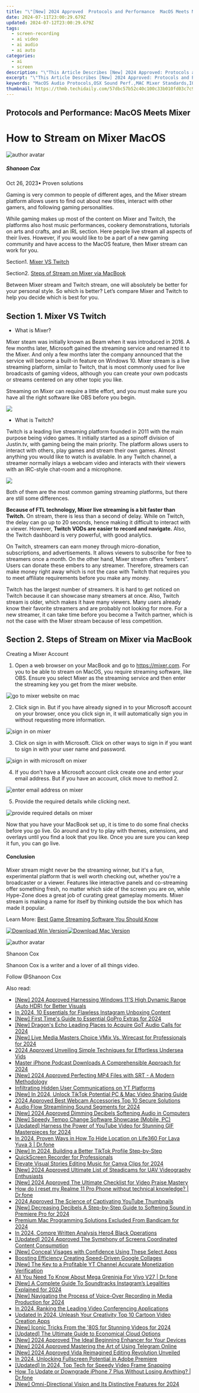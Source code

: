 ```yaml
---
title: "\"[New] 2024 Approved  Protocols and Performance  MacOS Meets Mixer\""
date: 2024-07-11T23:00:29.679Z
updated: 2024-07-12T23:00:29.679Z
tags: 
  - screen-recording
  - ai video
  - ai audio
  - ai auto
categories: 
  - ai
  - screen
description: "\"This Article Describes [New] 2024 Approved: Protocols and Performance: MacOS Meets Mixer\""
excerpt: "\"This Article Describes [New] 2024 Approved: Protocols and Performance: MacOS Meets Mixer\""
keywords: "MacOS Audio Protocols,OSX Sound Perf.,MAC Mixer Standards,IOS/Mac Audio Integration,MacAudio Performance,MacSound Tech,OS X Networking"
thumbnail: https://thmb.techidaily.com/57dbc57b52c40c100c33b010fd03c7c914f04eea27a15b8c369fc3e51785f1d6.jpg
---
```


## Protocols and Performance: MacOS Meets Mixer

# How to Stream on Mixer MacOS

![author avatar](https://images.wondershare.com/filmora/article-images/shannon-cox.jpg)

##### Shanoon Cox

 Oct 26, 2023• Proven solutions

Gaming is very common to people of different ages, and the Mixer stream platform allows users to find out about new titles, interact with other gamers, and following gaming personalities.

While gaming makes up most of the content on Mixer and Twitch, the platforms also host music performances, cookery demonstrations, tutorials on arts and crafts, and an IRL section. Here people live stream all aspects of their lives. However, if you would like to be a part of a new gaming community and have access to the MacOS feature, then Mixer stream can work for you.

Section1\. [Mixer VS Twitch](#mixer-vs-twitch)

Section2\. [Steps of Stream on Mixer via MacBook](#steps-of-stream-on-mixer-via-macbook)

Between Mixer stream and Twitch stream, one will absolutely be better for your personal style. So which is better? Let’s compare Mixer and Twitch to help you decide which is best for you.

## Section 1. Mixer VS Twitch

* What is Mixer?

Mixer steam was initially known as Beam when it was introduced in 2016\. A few months later, Microsoft gained the streaming service and renamed it to the Mixer. And only a few months later the company announced that the service will become a built-in feature on Windows 10\. Mixer stream is a live streaming platform, similar to Twitch, that is most commonly used for live broadcasts of gaming videos, although you can create your own podcasts or streams centered on any other topic you like.

Streaming on Mixer can require a little effort, and you must make sure you have all the right software like OBS before you begin.

![](https://images.wondershare.com/filmora/Mac-articles/mixer.jpg)

* What is Twitch?

Twitch is a leading live streaming platform founded in 2011 with the main purpose being video games. It initially started as a spinoff division of Justin.tv, with gaming being the main priority. The platform allows users to interact with others, play games and stream their own games. Almost anything you would like to watch is available. In any Twitch channel, a streamer normally inlays a webcam video and interacts with their viewers with an IRC-style chat-room and a microphone.

![](https://images.wondershare.com/filmora/Mac-articles/twitch.jpg)

Both of them are the most common gaming streaming platforms, but there are still some differences.

**Because of FTL technology, Mixer live streaming is a bit faster than Twitch.** On stream, there is less than a second of delay. While on Twitch, the delay can go up to 20 seconds, hence making it difficult to interact with a viewer. However, **Twitch VODs are easier to record and navigate.** Also, the Twitch dashboard is very powerful, with good analytics.

On Twitch, streamers can earn money through micro-donation, subscriptions, and advertisements. It allows viewers to subscribe for free to streamers once a month. On the other hand, Mixer stream offers “embers”. Users can donate these embers to any streamer. Therefore, streamers can make money right away which is not the case with Twitch that requires you to meet affiliate requirements before you make any money.

Twitch has the largest number of streamers. It is hard to get noticed on Twitch because it can showcase many streamers at once. Also, Twitch stream is older, which makes it have many viewers. Many users already know their favorite streamers and are probably not looking for more. For a new streamer, it can take time before you become a Twitch partner, which is not the case with the Mixer stream because of less competition.

## Section 2. Steps of Stream on Mixer via MacBook

Creating a Mixer Account

1. Open a web browser on your MacBook and go to <https://mixer.com>. For you to be able to stream on MacOS, you require streaming software, like OBS. Ensure you select Mixer as the streaming service and then enter the streaming key you get from the mixer website.

![go to mixer website on mac](https://images.wondershare.com/filmora/Mac-articles/go-to-mixer-website-on-mac.jpg)

2. Click sign in. But if you have already signed in to your Microsoft account on your browser, once you click sign in, it will automatically sign you in without requesting more information.

![sign in on mixer](https://images.wondershare.com/filmora/Mac-articles/sign-in-on-mixer.jpg)

3. Click on sign in with Microsoft. Click on other ways to sign in if you want to sign in with your user name and password.

![sign in with microsoft on mixer](https://images.wondershare.com/filmora/Mac-articles/sign-in-with-microsoft-on-mixer.jpg)

4. If you don’t have a Microsoft account click create one and enter your email address. But if you have an account, click move to method 2.

![enter email address on mixer](https://images.wondershare.com/filmora/Mac-articles/enter-email-address-on-mixer.jpg)

5. Provide the required details while clicking next.

![provide required details on mixer](https://images.wondershare.com/filmora/Mac-articles/provide-required-details-on-mixer.jpg)

Now that you have your MacBook set up, it is time to do some final checks before you go live. Go around and try to play with themes, extensions, and overlays until you find a look that you like. Once you are sure you can keep it fun, you can go live.

#### Conclusion

Mixer stream might never be the streaming winner, but it's a fun, experimental platform that is well worth checking out, whether you're a broadcaster or a viewer. Features like interactive panels and co-streaming offer something fresh, no matter which side of the screen you are on, while Hype-Zone does a great job of curating great gameplay moments. Mixer stream is making a name for itself by thinking outside the box which has made it popular.

Learn More: [Best Game Streaming Software You Should Know](https://tools.techidaily.com/wondershare/filmora/download/)

[![Download Win Version](https://images.wondershare.com/filmora/guide/download-btn-win.jpg)](https://tools.techidaily.com/wondershare/filmora/download/)[![Download Mac Version](https://images.wondershare.com/filmora/guide/download-btn-mac.jpg)](https://tools.techidaily.com/wondershare/filmora/download/)

![author avatar](https://images.wondershare.com/filmora/article-images/shannon-cox.jpg)

Shanoon Cox

Shanoon Cox is a writer and a lover of all things video.

Follow @Shanoon Cox


<ins class="adsbygoogle"
     style="display:block"
     data-ad-format="autorelaxed"
     data-ad-client="ca-pub-7571918770474297"
     data-ad-slot="1223367746"></ins>



<ins class="adsbygoogle"
     style="display:block"
     data-ad-client="ca-pub-7571918770474297"
     data-ad-slot="8358498916"
     data-ad-format="auto"
     data-full-width-responsive="true"></ins>




<span class="atpl-alsoreadstyle">Also read:</span>
<div><ul>
<li><a href="https://fox-friendly.techidaily.com/new-2024-approved-harnessing-windows-11s-high-dynamic-range-auto-hdr-for-better-visuals/"><u>[New] 2024 Approved  Harnessing Windows 11'S High Dynamic Range (Auto HDR) for Better Visuals</u></a></li>
<li><a href="https://fox-friendly.techidaily.com/in-2024-10-essentials-for-flawless-instagram-unboxing-content/"><u>In 2024, 10 Essentials for Flawless Instagram Unboxing Content</u></a></li>
<li><a href="https://fox-friendly.techidaily.com/new-first-times-guide-to-essential-gopro-extras-for-2024/"><u>[New] First Time's Guide to Essential GoPro Extras for 2024</u></a></li>
<li><a href="https://fox-friendly.techidaily.com/new-dragons-echo-leading-places-to-acquire-got-audio-calls-for-2024/"><u>[New] Dragon's Echo  Leading Places to Acquire GoT Audio Calls for 2024</u></a></li>
<li><a href="https://fox-friendly.techidaily.com/new-live-media-masters-choice-vmix-vs-wirecast-for-professionals-for-2024/"><u>[New] Live Media Masters Choice  VMix Vs. Wirecast for Professionals for 2024</u></a></li>
<li><a href="https://fox-friendly.techidaily.com/2024-approved-unveiling-simple-techniques-for-effortless-undersea-vids/"><u>2024 Approved  Unveiling Simple Techniques for Effortless Undersea Vids</u></a></li>
<li><a href="https://extra-approaches.techidaily.com/master-iphone-podcast-downloads-a-comprehensible-approach-for-2024/"><u>Master iPhone Podcast Downloads  A Comprehensible Approach for 2024</u></a></li>
<li><a href="https://fox-friendly.techidaily.com/new-2024-approved-perfecting-mp4-files-with-srt-a-modern-methodology/"><u>[New] 2024 Approved  Perfecting MP4 Files with SRT - A Modern Methodology</u></a></li>
<li><a href="https://fox-friendly.techidaily.com/infiltrating-hidden-user-communications-on-yt-platforms/"><u>Infiltrating Hidden User Communications on YT Platforms</u></a></li>
<li><a href="https://tiktok-video-recordings.techidaily.com/new-in-2024-unlock-tiktok-potential-pc-and-mac-video-sharing-guide/"><u>[New] In 2024, Unlock TikTok Potential  PC & Mac Video Sharing Guide</u></a></li>
<li><a href="https://desktop-recording.techidaily.com/2024-approved-best-webcam-accessories-top-10-secure-solutions/"><u>2024 Approved  Best Webcam Accessories  Top 10 Secure Solutions</u></a></li>
<li><a href="https://fox-friendly.techidaily.com/audio-flow-streamlining-sound-segments-for-2024/"><u>Audio Flow  Streamlining Sound Segments for 2024</u></a></li>
<li><a href="https://fox-friendly.techidaily.com/new-2024-approved-dimming-decibels-softening-audio-in-computers/"><u>[New] 2024 Approved  Dimming Decibels  Softening Audio in Computers</u></a></li>
<li><a href="https://fox-friendly.techidaily.com/new-speedy-tempo-change-software-showcase-mobile-pc/"><u>[New] Speedy Tempo Change Software Showcase (Mobile, PC)</u></a></li>
<li><a href="https://eaxpv-info.techidaily.com/updated-harness-the-power-of-youtube-video-for-stunning-gif-masterpieces-for-2024/"><u>[Updated] Harness the Power of YouTube Video for Stunning GIF Masterpieces for 2024</u></a></li>
<li><a href="https://location-social.techidaily.com/in-2024-proven-ways-in-how-to-hide-location-on-life360-for-lava-yuva-3-drfone-by-drfone-virtual-android/"><u>In 2024, Proven Ways in How To Hide Location on Life360 For Lava Yuva 3 | Dr.fone</u></a></li>
<li><a href="https://tiktok-videos.techidaily.com/new-in-2024-building-a-better-tiktok-profile-step-by-step/"><u>[New] In 2024, Building a Better TikTok Profile Step-by-Step</u></a></li>
<li><a href="https://screen-video-capture.techidaily.com/quickscreen-recorder-for-professionals/"><u>QuickScreen Recorder for Professionals</u></a></li>
<li><a href="https://fox-friendly.techidaily.com/elevate-visual-stories-editing-music-for-canva-clips-for-2024/"><u>Elevate Visual Stories  Editing Music for Canva Clips for 2024</u></a></li>
<li><a href="https://fox-friendly.techidaily.com/new-2024-approved-ultimate-list-of-steadicams-for-uav-videography-enthusiasts/"><u>[New] 2024 Approved  Ultimate List of Steadicams for UAV Videography Enthusiasts</u></a></li>
<li><a href="https://fox-friendly.techidaily.com/new-2024-approved-the-ultimate-checklist-for-video-praise-mastery/"><u>[New] 2024 Approved  The Ultimate Checklist for Video Praise Mastery</u></a></li>
<li><a href="https://techidaily.com/how-do-i-reset-my-realme-11-pro-phone-without-technical-knowledge-drfone-by-drfone-reset-android-reset-android/"><u>How do I reset my Realme 11 Pro Phone without technical knowledge? | Dr.fone</u></a></li>
<li><a href="https://youtube-stream.techidaily.com/2024-approved-the-science-of-captivating-youtube-thumbnails/"><u>2024 Approved  The Science of Captivating YouTube Thumbnails</u></a></li>
<li><a href="https://fox-friendly.techidaily.com/new-decreasing-decibels-a-step-by-step-guide-to-softening-sound-in-premiere-pro-for-2024/"><u>[New] Decreasing Decibels  A Step-by-Step Guide to Softening Sound in Premiere Pro for 2024</u></a></li>
<li><a href="https://video-screen-grab.techidaily.com/premium-mac-programming-solutions-excluded-from-bandicam-for-2024/"><u>Premium Mac Programming Solutions Excluded From Bandicam for 2024</u></a></li>
<li><a href="https://fox-friendly.techidaily.com/in-2024-compre-written-analysis-hero4-black-operations/"><u>In 2024, Compre Written Analysis  Hero4 Black Operations</u></a></li>
<li><a href="https://youtube-data.techidaily.com/ed-2024-approved-the-symphony-of-screens-coordinated-content-consumption/"><u>[Updated] 2024 Approved  The Symphony of Screens  Coordinated Content Consumption</u></a></li>
<li><a href="https://extra-information.techidaily.com/new-conceal-visages-with-confidence-using-these-select-apps/"><u>[New] Conceal Visages with Confidence Using These Select Apps</u></a></li>
<li><a href="https://fox-friendly.techidaily.com/boosting-efficiency-creating-speed-driven-google-collages/"><u>Boosting Efficiency  Creating Speed-Driven Google Collages</u></a></li>
<li><a href="https://facebook-video-share.techidaily.com/new-the-key-to-a-profitable-yt-channel-accurate-monetization-verification/"><u>[New] The Key to a Profitable YT Channel  Accurate Monetization Verification</u></a></li>
<li><a href="https://change-location.techidaily.com/all-you-need-to-know-about-mega-greninja-for-vivo-v27-drfone-by-drfone-virtual-android/"><u>All You Need To Know About Mega Greninja For Vivo V27 | Dr.fone</u></a></li>
<li><a href="https://fox-friendly.techidaily.com/new-a-complete-guide-to-soundtracks-instagrams-legalities-explained-for-2024/"><u>[New] A Complete Guide To Soundtracks  Instagram’s Legalities Explained for 2024</u></a></li>
<li><a href="https://screen-recording.techidaily.com/new-navigating-the-process-of-voice-over-recording-in-media-production-for-2024/"><u>[New] Navigating the Process of Voice-Over Recording in Media Production for 2024</u></a></li>
<li><a href="https://digital-screen-recording.techidaily.com/in-2024-ranking-the-leading-video-conferencing-applications/"><u>In 2024, Ranking the Leading Video Conferencing Applications</u></a></li>
<li><a href="https://smart-video-editing.techidaily.com/updated-in-2024-unleash-your-creativity-top-10-cartoon-video-creation-apps/"><u>Updated In 2024, Unleash Your Creativity Top 10 Cartoon Video Creation Apps</u></a></li>
<li><a href="https://fox-friendly.techidaily.com/new-iconic-tricks-from-the-80s-for-stunning-videos-for-2024/"><u>[New] Iconic Tricks From the '80S for Stunning Videos for 2024</u></a></li>
<li><a href="https://some-guidance.techidaily.com/updated-the-ultimate-guide-to-economical-cloud-options/"><u>[Updated] The Ultimate Guide to Economical Cloud Options</u></a></li>
<li><a href="https://fox-friendly.techidaily.com/new-2024-approved-the-ideal-beginning-enhancer-for-your-devices/"><u>[New] 2024 Approved  The Ideal Beginning Enhancer for Your Devices</u></a></li>
<li><a href="https://fox-friendly.techidaily.com/new-2024-approved-mastering-the-art-of-using-telegram-online/"><u>[New] 2024 Approved  Mastering the Art of Using Telegram Online</u></a></li>
<li><a href="https://fox-friendly.techidaily.com/new-2024-approved-vida-reimagined-editing-revolution-unveiled/"><u>[New] 2024 Approved  Vida Reimagined  Editing Revolution Unveiled</u></a></li>
<li><a href="https://fox-friendly.techidaily.com/in-2024-unlocking-fullscreen-potential-in-adobe-premiere/"><u>In 2024, Unlocking Fullscreen Potential in Adobe Premiere</u></a></li>
<li><a href="https://screen-video-capture.techidaily.com/updated-in-2024-top-tech-for-speedy-video-frame-snapping/"><u>[Updated] In 2024, Top Tech for Speedy Video Frame Snapping</u></a></li>
<li><a href="https://review-topics.techidaily.com/how-to-update-or-downgrade-iphone-7-plus-without-losing-anything-drfone-by-drfone-ios-system-repair-ios-system-repair/"><u>How To Update or Downgrade iPhone 7 Plus Without Losing Anything? | Dr.fone</u></a></li>
<li><a href="https://fox-friendly.techidaily.com/new-omni-directional-vision-and-its-distinctive-features-for-2024/"><u>[New] Omni-Directional Vision and Its Distinctive Features for 2024</u></a></li>
</ul></div>
